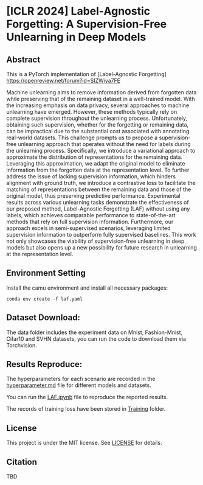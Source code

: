# [ICLR 2024] Label-Agnostic Forgetting: A Supervision-Free Unlearning in Deep Models

## Abstract
This is a PyTorch implementation of [Label-Agnostic Forgetting] https://openreview.net/forum?id=SIZWiya7FE

Machine unlearning aims to remove information derived from forgotten data while preserving that of the remaining dataset in a well-trained model. With the increasing emphasis on data privacy, several approaches to machine unlearning have emerged. However, these methods typically rely on complete supervision throughout the unlearning process. Unfortunately, obtaining such supervision, whether for the forgetting or remaining data, can be impractical due to the substantial cost associated with annotating real-world datasets. This challenge prompts us to propose a supervision-free unlearning approach that operates without the need for labels during the unlearning process. Specifically, we introduce a variational approach to approximate the distribution of representations for the remaining data. Leveraging this approximation, we adapt the original model to eliminate information from the forgotten data at the representation level. To further address the issue of lacking supervision information, which hinders alignment with ground truth, we introduce a contrastive loss to facilitate the matching of representations between the remaining data and those of the original model, thus preserving predictive performance. Experimental results across various unlearning tasks demonstrate the effectiveness of our proposed method, Label-Agnostic Forgetting (LAF) without using any labels, which achieves comparable performance to state-of-the-art methods that rely on full supervision information. Furthermore, our approach excels in semi-supervised scenarios, leveraging limited supervision information to outperform fully supervised baselines. This work not only showcases the viability of supervision-free unlearning in deep models but also opens up a new possibility for future research in unlearning at the representation level.

## Environment Setting

Install the camu environment and install all necessary packages:

    conda env create -f laf.yaml

## Dataset Download:  

The data folder includes the experiment data on Mnist, Fashion-Mnist, Cifar10 and SVHN datasets, you can run the code to download them via Torchvision.

## Results Reproduce:  

The hyperparameters for each scenario are recorded in the [hyperparameter.md](hyperparameter.md) file for different models and datasets.

You can run the [LAF.ipynb](LAF.ipynb) file to reproduce the reported results.

The records of training loss have been stored in [Training](Training) folder.

## License

This project is under the MIT license. See [LICENSE](License) for details.

## Citation

TBD
